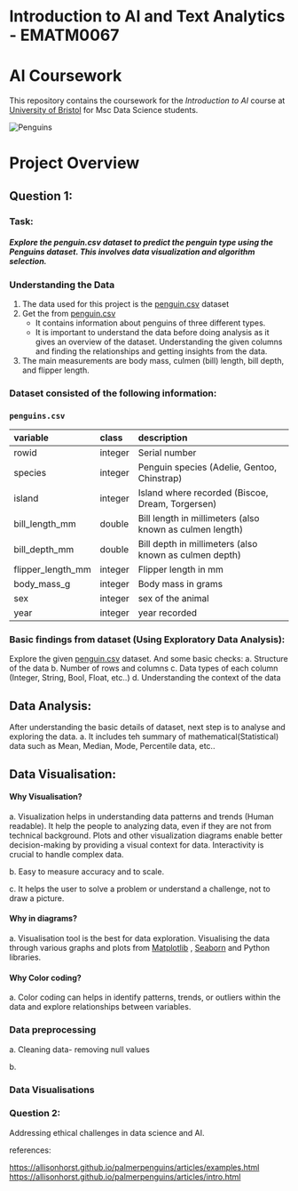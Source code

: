 # Introduction to AI and Text Analytics - EMATM0067
# AI Coursework

This repository contains the coursework for the *Introduction to AI* course at [University of Bristol](https://www.bristol.ac.uk/) for Msc Data Science students. 

![Penguins](https://github.com/allisonhorst/palmerpenguins/blob/master/man/figures/lter_penguins.png)

# Project Overview
## Question 1:
### Task:
##### Explore the penguin.csv dataset to predict the penguin type using the Penguins dataset. This involves data visualization and algorithm selection.

### Understanding the Data

1. The data used for this project is the [penguin.csv](https://github.com/ematm0067/2023_24/blob/main/coursework/penguins.csv) dataset
2. Get the from [penguin.csv](https://github.com/ematm0067/2023_24/blob/main/coursework/penguins.csv)
   - It contains information about penguins of three different types. 
   - It is important to understand the data before doing analysis as it gives an overview of the dataset. Understanding the 
     given columns and finding the relationships and getting insights from the data.
3. The main measurements are body mass, culmen (bill) length, bill depth, and flipper length.

### Dataset consisted of the following information:
### `penguins.csv`

|variable          |class   |description |
|:-----------------|:-------|:-----------|
|rowid             |integer | Serial number
|species           |integer | Penguin species (Adelie, Gentoo, Chinstrap) |
|island            |integer | Island where recorded (Biscoe, Dream, Torgersen) |
|bill_length_mm    |double  | Bill length in millimeters (also known as culmen length) |
|bill_depth_mm     |double  | Bill depth in millimeters (also known as culmen depth) |
|flipper_length_mm |integer | Flipper length in mm |
|body_mass_g       |integer | Body mass in grams |
|sex               |integer | sex of the animal |
|year              |integer | year recorded |

### Basic findings from dataset (Using Exploratory Data Analysis):
Explore the given [penguin.csv](https://github.com/ematm0067/2023_24/blob/main/coursework/penguins.csv) dataset. 
And some basic checks:
   a. Structure of the data
   b. Number of rows and columns
   c. Data types of each column (Integer, String, Bool, Float, etc..)
   d. Understanding the context of the data  

## Data Analysis:
After understanding the basic details of dataset, next step is to analyse and exploring the data.
a. It includes teh summary of mathematical(Statistical) data such as Mean, Median, Mode, Percentile data, etc..

## Data Visualisation:
#### Why Visualisation?
a. Visualization helps in understanding data patterns and trends (Human readable). It help the people to analyzing data, even if they are not from technical background. Plots and other visualization diagrams enable better decision-making by providing a visual context for data. Interactivity is crucial to handle complex data.

b. Easy to measure accuracy and to scale.

c. It helps the user to solve a problem or understand a challenge, not to draw a picture.

#### Why in diagrams?
a. Visualisation tool is the best for data exploration. Visualising the data through various graphs and plots from [Matplotlib](https://matplotlib.org/stable/plot_types/index.html) , [Seaborn](https://seaborn.pydata.org/tutorial/introduction.html) and Python libraries.

#### Why Color coding?
a. Color coding can helps in identify patterns, trends, or outliers within the data and explore relationships between variables.
 

### Data preprocessing
a. Cleaning data- removing null values

b. 
### Data Visualisations



### Question 2:
Addressing ethical challenges in data science and AI.



references:

https://allisonhorst.github.io/palmerpenguins/articles/examples.html
https://allisonhorst.github.io/palmerpenguins/articles/intro.html
